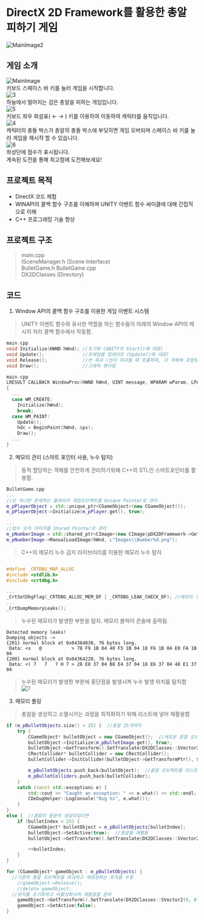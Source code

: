 # DirectX 2D Framework를 활용한 총알 피하기 게임

![MainImage2](https://github.com/kisa98/Driect2DFrameWork/blob/master/Images/2.png?raw=true)

## 게임 소개
![MainImage](https://github.com/kisa98/Driect2DFrameWork/blob/master/Images/1.png?raw=true)  
키보드 스페이스 바 키를 눌러 게임을 시작합니다.  
![3](https://github.com/kisa98/Driect2DFrameWork/blob/master/Images/3.png?raw=true)  
하늘에서 떨어지는 검은 총알을 피하는 게임입니다.  
![5](https://github.com/kisa98/Driect2DFrameWork/blob/master/Images/5.png?raw=true)  
키보드 좌우 화살표( ← → ) 키를 이용하여 이동하여 캐릭터를 움직입니다.  
![4](https://github.com/kisa98/Driect2DFrameWork/blob/master/Images/4.png?raw=true)  
캐릭터의 충돌 박스가 총알의 충돌 박스에 부딪히면 게임 오버되며 스페이스 바 키를 눌러 게임을 재시작 할 수 있습니다.  
![6](https://github.com/kisa98/Driect2DFrameWork/blob/master/Images/6.png?raw=true)  
좌상단에 점수가 표시됩니다.  
계속된 도전을 통해 최고점에 도전해보세요!

## 프로젝트 목적
- DirectX 코드 체험
- WINAPI의 콜백 함수 구조를 이해하며 UNITY 이벤트 함수 싸이클에 대해 간접적으로 이해
- C++ 프로그래밍 기술 향상

## 프로젝트 구조
> main.cpp  
> ISceneManager.h (Scene Interface)  
> BulletGame.h BulletGame.cpp  
> DX2DClasses (Directory)

## 코드
1. Window API의 콜백 함수 구조를 이용한 게임 이벤트 시스템  
> UNITY 이벤트 함수와 유사한 역할을 하는 함수들이 아래의 Window API의 메시지 처리 콜백 함수에서 작동함.
```C++
main.cpp
void Initialize(HWND hWnd); //초기화 (UNITY의 Start()에 대응)
void Update();              //프레임별 업데이트 (Update()에 대응)
void Release();             //씬 파괴 (씬이 파괴될 때 호출하며, 각 객체에 포함된 OnDestroy()를 호출하여 메모리를 해제함)
void Draw();                //그래픽 렌더링
```

```C++
main.cpp
LRESULT CALLBACK WindowProc(HWND hWnd, UINT message, WPARAM wParam, LPARAM lParam)
{
  ...
  case WM_CREATE:
    Initialize(hWnd);
    break;
  case WM_PAINT:
    Update();
    hdc = BeginPaint(hWnd, &ps);
    Draw();
  ...
}
```


      
2. 메모리 관리 (스마트 포인터 사용, 누수 탐지)
> 동적 할당하는 객체를 안전하게 관리하기위해 C++의 STL인 스마트포인터를 활용함.
```C++
BulletGame.cpp
...
//단 하나만 존재하는 플레이어 게임오브젝트를 Unique Pointer로 관리
m_pPlayerObject = std::unique_ptr<CGameObject>(new CGameObject());  
m_pPlayerObject->Initialize(m_pPlayer.get(), true);

...
//점수 숫자 이미지를 Shared Pointer로 관리
m_pNumberImage = std::shared_ptr<CImage>(new CImage(pDX2DFramework->GetD2DRenderTarget(), pDX2DFramework->GetImagingFactory(), 10)); 
m_pNumberImage->ManualLoadImage(hWnd, L"Images\\Number%d.png");
```
   
> C++의 메모리 누수 감지 라이브러리를 이용한 메모리 누수 탐지
```C++

#define _CRTDBG_MAP_ALLOC
#include <stdlib.h>
#include <crtdbg.h>

...
_CrtSetDbgFlag(_CRTDBG_ALLOC_MEM_DF | _CRTDBG_LEAK_CHECK_DF); //메모리 누수 검사
...
_CrtDumpMemoryLeaks();
```

> 누수된 메모리가 발생한 부분을 탐지. 메모리 블럭이 콘솔에 출력됨.
```
Detected memory leaks!
Dumping objects ->
{201} normal block at 0x04364838, 76 bytes long.
 Data: <x   @           > 78 F9 1B 04 40 F5 1B 04 18 F6 1B 04 E0 FA 1B 04 
{200} normal block at 0x04364220, 76 bytes long.
 Data: <( 7   7   7 H 7 > 28 E8 37 04 B8 E4 37 04 18 E6 37 04 48 E1 37 04
```  
> 누수된 메모리가 발생한 부분에 중단점을 발생시켜 누수 발생 위치를 탐지함  
![7](https://github.com/kisa98/Driect2DFrameWork/blob/master/Images/7.png?raw=true)

3. 메모리 풀링
> 총알을 생성하고 소멸시키는 과정을 최적화하기 위해 리스트에 넣어 재활용함
```C++
if (m_pBulletObjects.size() < 25) {  //총알 25개까지
	try {
		CGameObject* bulletObject = new CGameObject();  //새로운 총알 오브젝트 생성
		bulletObject->Initialize(m_pBulletImage.get(), true);
		bulletObject->GetTransform().SetTranslate(DX2DClasses::SVector2(dis(gen), 0));
		CRectCollider* bulletCollider = new CRectCollider();
		bulletCollider->InitCollider(bulletObject->GetTransformPtr(), SVector2(), m_pBulletImage->GetImageSize());

		m_pBulletObjects.push_back(bulletObject);  //총알 오브젝트를 리스트에 푸시
		m_pBulletColliders.push_back(bulletCollider);
	}
	catch (const std::exception& e) {
		std::cout << "Caught an exception: " << e.what() << std::endl;
		CDebugHelper::LogConsole("Bug %s", e.what());
	}
}
else {  //총알이 충분히 생성되었다면
	if (bulletIndex < 25) {
		CGameObject* bulletObject = m_pBulletObjects[bulletIndex];
		bulletObject->SetActive(true);  //총알을 재활용
		bulletObject->GetTransform().SetTranslate(DX2DClasses::SVector2(dis(gen), 0));

		++bulletIndex;
	}
}
```

```C++
for (CGameObject* gameObject : m_pBulletObjects) {
  //기존의 총알 오브젝트를 파괴하고 재생성하는 로직을 수정
	//gameObject->Release();
	//delete gameObject;
  //위치를 초기화하고 비활성화시켜 재활용할 준비
	gameObject->GetTransform().SetTranslate(DX2DClasses::SVector2(0, 0));
	gameObject->SetActive(false);
}
```
